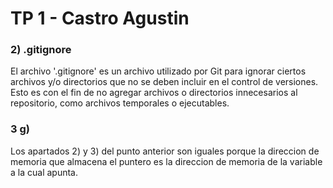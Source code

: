 # TP 1 - Castro Agustin

### 2) .gitignore
El archivo '.gitignore' es un archivo utilizado por Git para ignorar ciertos archivos y/o directorios que no se deben incluir en el control de versiones. Esto es con el fin de no agregar archivos o directorios innecesarios al repositorio, como archivos temporales o ejecutables.

### 3 g)
Los apartados 2) y 3) del punto anterior son iguales porque la direccion de memoria que almacena el puntero es la direccion de memoria de la variable a la cual apunta.